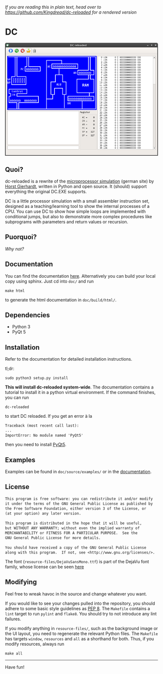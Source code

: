 *If you are reading this in plain text, head over to
https://github.com/Kingdread/dc-reloaded
for a rendered version*

DC
==

![Screenshot](/Screenshot.png?raw=true)

Quoi?
-----

dc-reloaded is a rewrite of the [microprocessor simulation][original] (german
site) by [Horst Gierhardt][gierhardt], written in Python and open source. It
(should) support everything the original DC.EXE supports.

DC is a little processor simulation with a small assembler instruction set,
designed as a teaching/learning tool to show the internal processes of a CPU.
You can use DC to show how simple loops are implemented with conditional jumps,
but also to demonstrate more complex procedures like subprograms with
parameters and return values or recursion.

Puorquoi?
--------

*Why not?*

Documentation
-------------

You can find the documentation [here][documentation]. Alternatively you can
build your local copy using sphinx. Just cd into `doc/` and run

    make html

to generate the html documentation in `doc/build/html/`.

Dependencies
------------

* Python 3
* PyQt 5

Installation
------------

Refer to the documentation for detailed installation instructions.

tl;dr:

    sudo python3 setup.py install

**This will install dc-reloaded system-wide**. The documentation contains a
tutorial to install it in a python virtual environment. If the command
finishes, you can run

    dc-reloaded

to start DC reloaded. If you get an error à la

    Traceback (most recent call last):
    ...
    ImportError: No module named 'PyQt5'

then you need to install [PyQt5][pyqt].

Examples
--------

Examples can be found in `doc/source/examples/` or in the
[documentation][documentation].

License
-------

    This program is free software: you can redistribute it and/or modify
    it under the terms of the GNU General Public License as published by
    the Free Software Foundation, either version 3 of the License, or
    (at your option) any later version.

    This program is distributed in the hope that it will be useful,
    but WITHOUT ANY WARRANTY; without even the implied warranty of
    MERCHANTABILITY or FITNESS FOR A PARTICULAR PURPOSE.  See the
    GNU General Public License for more details.

    You should have received a copy of the GNU General Public License
    along with this program.  If not, see <http://www.gnu.org/licenses/>.

The font (`resource-files/DejaVuSansMono.ttf`) is part of the DejaVu font
family, whose license can be seen [here][deja-license]

Modifying
---------

Feel free to wreak havoc in the source and change whatever you want.

If you would like to see your changes pulled into the repository, you should
adhere to some basic style guidelines as [PEP 8][pep8]. The `Makefile` contains
a `lint` target to run `pylint` and `flake8`. You should try to not introduce
any lint failures.

If you modify anything in `resource-files/`, such as the background image or
the UI layout, you need to regenerate the relevant Python files. The `Makefile`
has targets `window`, `resources` and `all` as a shorthand for both. Thus, if
you modify resources, always run

    make all

---

Have fun!

[original]: http://www.oberstufeninformatik.de/dc/ (Mikroprozessor-Simulation)
[gierhardt]: http://www.gierhardt.de/
[deja-license]: http://dejavu-fonts.org/wiki/License
[pep8]: https://www.python.org/dev/peps/pep-0008/
[pyqt]: http://www.riverbankcomputing.co.uk/software/pyqt/intro
[documentation]: http://kingdread.de/dc-reloaded

